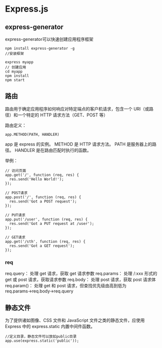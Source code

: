 # Express.js

## express-generator

express-generator可以快速创建应用程序框架

    npm install express-generator -g
    //安装框架
    
    express myapp
    // 创建应用
    cd myapp
    npm install
    npm start

## 路由

路由用于确定应用程序如何响应对特定端点的客户机请求，包含一个 URI（或路径）和一个特定的 HTTP 请求方法（GET、POST 等）

路由定义：

    app.METHOD(PATH, HANDLER)

app 是 express 的实例。
METHOD 是 HTTP 请求方法。
PATH 是服务器上的路径。
HANDLER 是在路由匹配时执行的函数。

举例：

    // 访问页面
    app.get('/', function (req, res) {
      res.send('Hello World!');
    });

    // POST请求
    app.post('/', function (req, res) {
      res.send('Got a POST request');
    });
    
    // PUT请求
    app.put('/user', function (req, res) {
      res.send('Got a PUT request at /user');
    });
    
    // GET请求
    app.get('/sth', function (req, res) {
      res.send('Got a GET request');
    });
    
### req

req.query： 处理 get 请求，获取 get 请求参数
req.params： 处理 /:xxx 形式的 get 或 post 请求，获取请求参数
req.body： 处理 post 请求，获取 post 请求体
req.param()： 处理 get 和 post 请求，但查找优先级由高到低为 req.params→req.body→req.query

## 静态文件

为了提供诸如图像、CSS 文件和 JavaScript 文件之类的静态文件，应使用 Express 中的 express.static 内置中间件函数。

    //定义目录，静态文件可以放如public目录
    app.use(express.static('public'));
    




